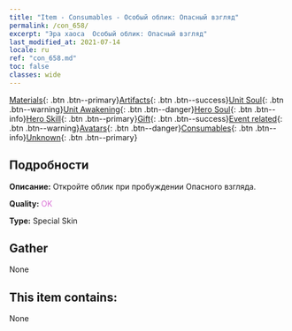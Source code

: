 ```yaml
---
title: "Item - Consumables - Особый облик: Опасный взгляд"
permalink: /con_658/
excerpt: "Эра хаоса  Особый облик: Опасный взгляд"
last_modified_at: 2021-07-14
locale: ru
ref: "con_658.md"
toc: false
classes: wide
---
```

 [Materials](/ItemsRU/){: .btn .btn--primary}[Artifacts](/ItemsRU/Artifacts/){: .btn .btn--success}[Unit Soul](/ItemsRU/UnitSoul/){: .btn .btn--warning}[Unit Awakening](/ItemsRU/UnitAwakening/){: .btn .btn--danger}[Hero Soul](/ItemsRU/HeroSoul/){: .btn .btn--info}[Hero Skill](/ItemsRU/HeroSkill/){: .btn .btn--primary}[Gift](/ItemsRU/Gift/){: .btn .btn--success}[Event related](/ItemsRU/Events/){: .btn .btn--warning}[Avatars](/ItemsRU/Avatars/){: .btn .btn--danger}[Consumables](/ItemsRU/Consumables/){: .btn .btn--info}[Unknown](/ItemsRU/Unknown/){: .btn .btn--primary}

## Подробности
 **Описание:** Откройте облик при пробуждении Опасного взгляда.

 **Quality:** <span style="color: #DA70D6">OK</span>

 **Type:** Special Skin

## Gather

  None

## This item contains:

  None

